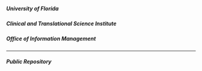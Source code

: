 ##### University of Florida 
##### Clinical and Translational Science Institute 
##### Office of Information Management
- - - - - - - - 
##### Public Repository 
